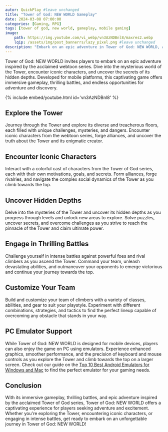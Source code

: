 ```yaml
---
autor: QuickPlay #leave unchanged
title: "Tower of God: NEW WORLD Gameplay"
date: 2024-03-08 07:00:00
categories: [Gaming, RPG]
tags: [tower of god, new world, gameplay, mobile gaming]
image: 
    path: https://img.youtube.com/vi_webp/vn3AzNDBnl8/maxres2.webp 
    lqip: /assets/img/post_bannerrs/lazy_pixel.png #leave unchanged
description: "Embark on an epic adventure in Tower of God: NEW WORLD, a captivating mobile game that brings the acclaimed webtoon to life. Dive into the mysterious world of the Tower, encounter iconic characters, and uncover the secrets of its hidden depths. Discover its immersive gameplay, thrilling battles, and how to climb to the top of the Tower and claim ultimate power."
---
```


Tower of God: NEW WORLD invites players to embark on an epic adventure inspired by the acclaimed webtoon series. Dive into the mysterious world of the Tower, encounter iconic characters, and uncover the secrets of its hidden depths. Developed for mobile platforms, this captivating game offers immersive gameplay, thrilling battles, and endless opportunities for adventure and discovery.

{% include embed/youtube.html id='vn3AzNDBnl8' %}

## Explore the Tower
Journey through the Tower and explore its diverse and treacherous floors, each filled with unique challenges, mysteries, and dangers. Encounter iconic characters from the webtoon series, forge alliances, and uncover the truth about the Tower and its enigmatic creator.

## Encounter Iconic Characters
Interact with a colorful cast of characters from the Tower of God series, each with their own motivations, goals, and secrets. Form alliances, forge rivalries, and navigate the complex social dynamics of the Tower as you climb towards the top.

## Uncover Hidden Depths
Delve into the mysteries of the Tower and uncover its hidden depths as you progress through levels and unlock new areas to explore. Solve puzzles, uncover secrets, and overcome challenges as you strive to reach the pinnacle of the Tower and claim ultimate power.

## Engage in Thrilling Battles
Challenge yourself in intense battles against powerful foes and rival climbers as you ascend the Tower. Command your team, unleash devastating abilities, and outmaneuver your opponents to emerge victorious and continue your journey towards the top.

## Customize Your Team
Build and customize your team of climbers with a variety of classes, abilities, and gear to suit your playstyle. Experiment with different combinations, strategies, and tactics to find the perfect lineup capable of overcoming any obstacle that stands in your way.

## PC Emulator Support
While Tower of God: NEW WORLD is designed for mobile devices, players can also enjoy the game on PC using emulators. Experience enhanced graphics, smoother performance, and the precision of keyboard and mouse controls as you explore the Tower and climb towards the top on a larger screen. Check out our guide on the [Top 10 Best Android Emulators for Windows and Mac](https://quickplaymobile.github.io/posts/Top-10-Best-Android-Emulators-for-Windows-and-Mac/) to find the perfect emulator for your gaming needs.

## Conclusion
With its immersive gameplay, thrilling battles, and epic adventure inspired by the acclaimed Tower of God series, Tower of God: NEW WORLD offers a captivating experience for players seeking adventure and excitement. Whether you're exploring the Tower, encountering iconic characters, or engaging in intense battles, get ready to embark on an unforgettable journey in Tower of God: NEW WORLD!

